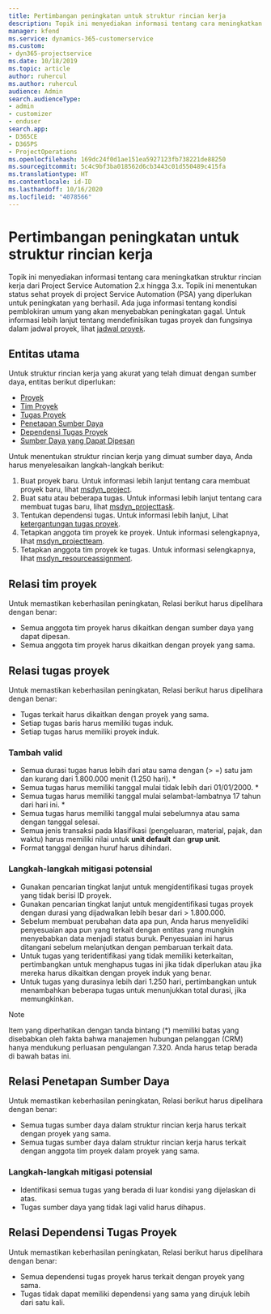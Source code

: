 ```yaml
---
title: Pertimbangan peningkatan untuk struktur rincian kerja
description: Topik ini menyediakan informasi tentang cara meningkatkan struktur rincian kerja dari Project Service Automation 2.x hingga 3.x.
manager: kfend
ms.service: dynamics-365-customerservice
ms.custom:
- dyn365-projectservice
ms.date: 10/18/2019
ms.topic: article
author: ruhercul
ms.author: ruhercul
audience: Admin
search.audienceType:
- admin
- customizer
- enduser
search.app:
- D365CE
- D365PS
- ProjectOperations
ms.openlocfilehash: 169dc24f0d1ae151ea5927123fb738221de88250
ms.sourcegitcommit: 5c4c9bf3ba018562d6cb3443c01d550489c415fa
ms.translationtype: HT
ms.contentlocale: id-ID
ms.lasthandoff: 10/16/2020
ms.locfileid: "4078566"
---
```

# <a name="upgrade-considerations-for-the-work-breakdown-structure"></a>Pertimbangan peningkatan untuk struktur rincian kerja
Topik ini menyediakan informasi tentang cara meningkatkan struktur rincian kerja dari Project Service Automation 2.x hingga 3.x. Topik ini menentukan status sehat proyek di project Service Automation (PSA) yang diperlukan untuk peningkatan yang berhasil. Ada juga informasi tentang kondisi pemblokiran umum yang akan menyebabkan peningkatan gagal. Untuk informasi lebih lanjut tentang mendefinisikan tugas proyek dan fungsinya dalam jadwal proyek, lihat [jadwal proyek](project-creating.md).

## <a name="key-entities"></a>Entitas utama
Untuk struktur rincian kerja yang akurat yang telah dimuat dengan sumber daya, entitas berikut diperlukan:

- [Proyek](https://docs.microsoft.com/dynamics365/customerengagement/on-premises/developer/entities/msdyn_project)
- [Tim Proyek](https://docs.microsoft.com/dynamics365/customerengagement/on-premises/developer/entities/msdyn_projectteam)
- [Tugas Proyek](https://docs.microsoft.com/dynamics365/customerengagement/on-premises/developer/entities/msdyn_projecttask)
- [Penetapan Sumber Daya](https://docs.microsoft.com/dynamics365/customerengagement/on-premises/developer/entities/msdyn_resourceassignment)
- [Dependensi Tugas Proyek](https://docs.microsoft.com/dynamics365/customerengagement/on-premises/developer/entities/msdyn_projecttaskdependency)
- [Sumber Daya yang Dapat Dipesan](https://docs.microsoft.com/dynamics365/customerengagement/on-premises/developer/entities/bookableresource)

Untuk menentukan struktur rincian kerja yang dimuat sumber daya, Anda harus menyelesaikan langkah-langkah berikut:

1. Buat proyek baru. Untuk informasi lebih lanjut tentang cara membuat proyek baru, lihat [msdyn_project](https://docs.microsoft.com/dynamics365/customerengagement/on-premises/developer/entities/msdyn_project).
2. Buat satu atau beberapa tugas. Untuk informasi lebih lanjut tentang cara membuat tugas baru, lihat [msdyn_projecttask](https://docs.microsoft.com/dynamics365/customerengagement/on-premises/developer/entities/msdyn_projecttask).
3. Tentukan dependensi tugas. Untuk informasi lebih lanjut, Lihat [ketergantungan tugas proyek](https://docs.microsoft.com/dynamics365/customerengagement/on-premises/developer/entities/msdyn_projecttaskdependency).
4. Tetapkan anggota tim proyek ke proyek. Untuk informasi selengkapnya, lihat [msdyn_projectteam](https://docs.microsoft.com/dynamics365/customerengagement/on-premises/developer/entities/msdyn_projectteam).
5. Tetapkan anggota tim proyek ke tugas. Untuk informasi selengkapnya, lihat [msdyn_resourceassignment](https://docs.microsoft.com/dynamics365/customerengagement/on-premises/developer/entities/msdyn_resourceassignment).

## <a name="project-team-relationships"></a>Relasi tim proyek

Untuk memastikan keberhasilan peningkatan, Relasi berikut harus dipelihara dengan benar:
- Semua anggota tim proyek harus dikaitkan dengan sumber daya yang dapat dipesan.
- Semua anggota tim proyek harus dikaitkan dengan proyek yang sama. 

## <a name="project-task-relationships"></a>Relasi tugas proyek
Untuk memastikan keberhasilan peningkatan, Relasi berikut harus dipelihara dengan benar:

- Tugas terkait harus dikaitkan dengan proyek yang sama.
- Setiap tugas baris harus memiliki tugas induk.
- Setiap tugas harus memiliki proyek induk.

### <a name="valid-conditions"></a>Tambah valid

- Semua durasi tugas harus lebih dari atau sama dengan (> =) satu jam dan kurang dari 1.800.000 menit (1.250 hari). *
- Semua tugas harus memiliki tanggal mulai tidak lebih dari 01/01/2000. *
- Semua tugas harus memiliki tanggal mulai selambat-lambatnya 17 tahun dari hari ini. *
- Semua tugas harus memiliki tanggal mulai sebelumnya atau sama dengan tanggal selesai.
- Semua jenis transaksi pada klasifikasi (pengeluaran, material, pajak, dan waktu) harus memiliki nilai untuk **unit default** dan **grup unit**.
- Format tanggal dengan huruf harus dihindari.

### <a name="potential-mitigation-steps"></a>Langkah-langkah mitigasi potensial
- Gunakan pencarian tingkat lanjut untuk mengidentifikasi tugas proyek yang tidak berisi ID proyek.
- Gunakan pencarian tingkat lanjut untuk mengidentifikasi tugas proyek dengan durasi yang dijadwalkan lebih besar dari > 1.800.000.
- Sebelum membuat perubahan data apa pun, Anda harus menyelidiki penyesuaian apa pun yang terkait dengan entitas yang mungkin menyebabkan data menjadi status buruk. Penyesuaian ini harus ditangani sebelum melanjutkan dengan pembaruan terkait data.
- Untuk tugas yang teridentifikasi yang tidak memiliki keterkaitan, pertimbangkan untuk menghapus tugas ini jika tidak diperlukan atau jika mereka harus dikaitkan dengan proyek induk yang benar.
- Untuk tugas yang durasinya lebih dari 1.250 hari, pertimbangkan untuk menambahkan beberapa tugas untuk menunjukkan total durasi, jika memungkinkan.

> [!NOTE]
> Item yang diperhatikan dengan tanda bintang (\*) memiliki batas yang disebabkan oleh fakta bahwa manajemen hubungan pelanggan (CRM) hanya mendukung perluasan pengulangan 7.320. Anda harus tetap berada di bawah batas ini.

## <a name="resource-assignment-relationships"></a>Relasi Penetapan Sumber Daya
Untuk memastikan keberhasilan peningkatan, Relasi berikut harus dipelihara dengan benar:

- Semua tugas sumber daya dalam struktur rincian kerja harus terkait dengan proyek yang sama.
- Semua tugas sumber daya dalam struktur rincian kerja harus terkait dengan anggota tim proyek dalam proyek yang sama.

### <a name="potential-mitigation-steps"></a>Langkah-langkah mitigasi potensial
- Identifikasi semua tugas yang berada di luar kondisi yang dijelaskan di atas.  
- Tugas sumber daya yang tidak lagi valid harus dihapus.

## <a name="project-task-dependency-relationships"></a>Relasi Dependensi Tugas Proyek
Untuk memastikan keberhasilan peningkatan, Relasi berikut harus dipelihara dengan benar:

- Semua dependensi tugas proyek harus terkait dengan proyek yang sama.
- Tugas tidak dapat memiliki dependensi yang sama yang dirujuk lebih dari satu kali.
